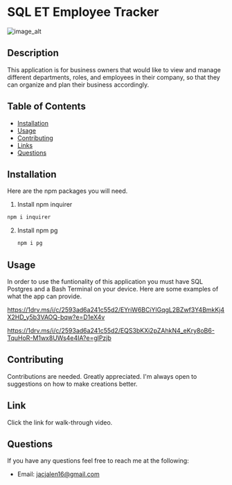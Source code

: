 # SQL ET Employee Tracker
![image_alt](https://cdn.servermania.com/images/f_webp,q_auto:best/v1696344691/kb/Featured-1_34261013a2/Featured-1_34261013a2.png?_i=AA)


## Description
This application is for business owners that would like to view and manage different departments, roles, and employees in their company, so that they can organize and plan their business accordingly.

## Table of Contents
- [Installation](#Installation)
- [Usage](#Usage)
- [Contributing](#Contributing)
- [Links](#Links)
- [Questions](#Questions)
        
## Installation
Here are the npm packages you will need.
 1. Install npm inquirer
   ```sh
   npm i inquirer
   ```
2. Install npm  pg
   ```sh
   npm i pg
   ```

## Usage
In order to use the funtionality of this application you must have SQL Postgres and a Bash Terminal on your device. Here are some examples of what the app can provide.

https://1drv.ms/i/c/2593ad6a241c55d2/EYriW6BCiYlGqgL2BZwf3Y4BmkKj4X2HD_y5b3VAOQ-bqw?e=D1eX4v

https://1drv.ms/i/c/2593ad6a241c55d2/EQS3bKXi2pZAhkN4_eKry8oB6-TquHoR-M1wx8UWs4e4IA?e=glPzjb

## Contributing
Contributions are needed. Greatly appreciated. I'm always open to suggestions on how to make creations better.


## Link
Click the link for walk-through video.

## Questions
If you have any questions feel free to reach me at the following:
- Email: jacjalen16@gmail.com
